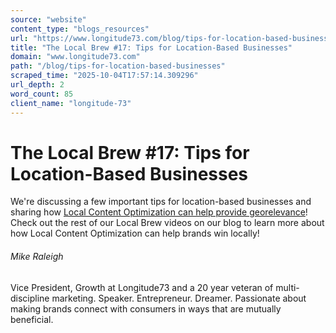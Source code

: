 ```yaml
---
source: "website"
content_type: "blogs_resources"
url: "https://www.longitude73.com/blog/tips-for-location-based-businesses"
title: "The Local Brew #17: Tips for Location-Based Businesses"
domain: "www.longitude73.com"
path: "/blog/tips-for-location-based-businesses"
scraped_time: "2025-10-04T17:57:14.309296"
url_depth: 2
word_count: 85
client_name: "longitude-73"
---
```


# The Local Brew #17: Tips for Location-Based Businesses

We're discussing a few important tips for location-based businesses and sharing how [Local Content Optimization can help provide georelevance](/blog/3-reasons-to-add-geo-relevance-your-marketing)!  
Check out the rest of our Local Brew videos on our blog to learn more about how Local Content Optimization can help brands win locally!  

###### Mike Raleigh

Vice President, Growth at Longitude73 and a 20 year veteran of multi-discipline marketing. Speaker. Entrepreneur. Dreamer. Passionate about making brands connect with consumers in ways that are mutually beneficial.